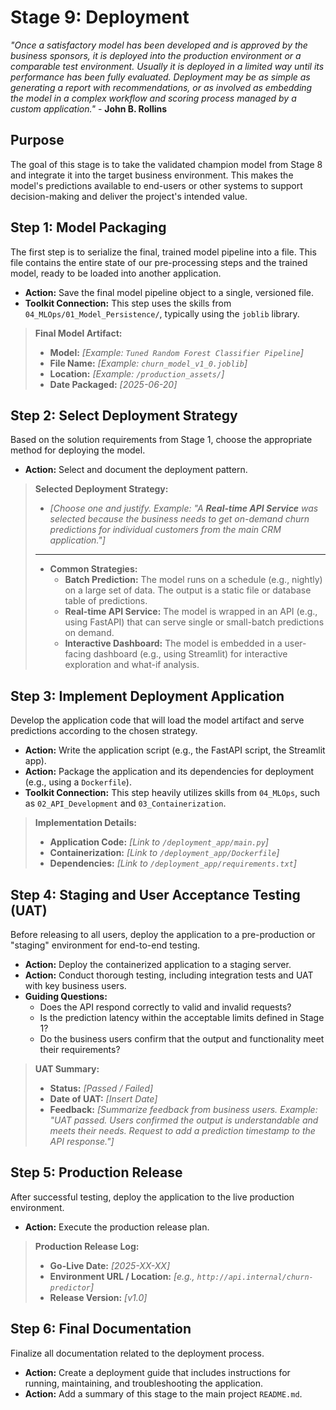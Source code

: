 # Stage 9: Deployment
_"Once a satisfactory model has been developed and is approved by the business sponsors, it is deployed into the production environment or a comparable test environment. Usually it is deployed in a limited way until its performance has been fully evaluated. Deployment may be as simple as generating a report with recommendations, or as involved as embedding the model in a complex workflow and scoring process managed by a custom application."_ - **John B. Rollins**


## Purpose
The goal of this stage is to take the validated champion model from Stage 8 and integrate it into the target business environment. This makes the model's predictions available to end-users or other systems to support decision-making and deliver the project's intended value.


## Step 1: Model Packaging
The first step is to serialize the final, trained model pipeline into a file. This file contains the entire state of our pre-processing steps and the trained model, ready to be loaded into another application.

* **Action:** Save the final model pipeline object to a single, versioned file.
* **Toolkit Connection:** This step uses the skills from `04_MLOps/01_Model_Persistence/`, typically using the `joblib` library.

> **Final Model Artifact:**
>
> * **Model:** *[Example: `Tuned Random Forest Classifier Pipeline`]*
> * **File Name:** *[Example: `churn_model_v1_0.joblib`]*
> * **Location:** *[Example: `/production_assets/`]*
> * **Date Packaged:** *[2025-06-20]*


## Step 2: Select Deployment Strategy
Based on the solution requirements from Stage 1, choose the appropriate method for deploying the model.

* **Action:** Select and document the deployment pattern.

> **Selected Deployment Strategy:**
>
> * *[Choose one and justify. Example: "A **Real-time API Service** was selected because the business needs to get on-demand churn predictions for individual customers from the main CRM application."]*
>
> ---
>
> * **Common Strategies:**
>     * **Batch Prediction:** The model runs on a schedule (e.g., nightly) on a large set of data. The output is a static file or database table of predictions.
>     * **Real-time API Service:** The model is wrapped in an API (e.g., using FastAPI) that can serve single or small-batch predictions on demand.
>     * **Interactive Dashboard:** The model is embedded in a user-facing dashboard (e.g., using Streamlit) for interactive exploration and what-if analysis.


## Step 3: Implement Deployment Application
Develop the application code that will load the model artifact and serve predictions according to the chosen strategy.

* **Action:** Write the application script (e.g., the FastAPI script, the Streamlit app).
* **Action:** Package the application and its dependencies for deployment (e.g., using a `Dockerfile`).
* **Toolkit Connection:** This step heavily utilizes skills from `04_MLOps`, such as `02_API_Development` and `03_Containerization`.

> **Implementation Details:**
>
> * **Application Code:** *[Link to `/deployment_app/main.py`]*
> * **Containerization:** *[Link to `/deployment_app/Dockerfile`]*
> * **Dependencies:** *[Link to `/deployment_app/requirements.txt`]*


## Step 4: Staging and User Acceptance Testing (UAT)
Before releasing to all users, deploy the application to a pre-production or "staging" environment for end-to-end testing.

* **Action:** Deploy the containerized application to a staging server.
* **Action:** Conduct thorough testing, including integration tests and UAT with key business users.
* **Guiding Questions:**
    * Does the API respond correctly to valid and invalid requests?
    * Is the prediction latency within the acceptable limits defined in Stage 1?
    * Do the business users confirm that the output and functionality meet their requirements?

> **UAT Summary:**
>
> * **Status:** *[Passed / Failed]*
> * **Date of UAT:** *[Insert Date]*
> * **Feedback:** *[Summarize feedback from business users. Example: "UAT passed. Users confirmed the output is understandable and meets their needs. Request to add a prediction timestamp to the API response."]*


## Step 5: Production Release
After successful testing, deploy the application to the live production environment.

* **Action:** Execute the production release plan.

> **Production Release Log:**
>
> * **Go-Live Date:** *[2025-XX-XX]*
> * **Environment URL / Location:** *[e.g., `http://api.internal/churn-predictor`]*
> * **Release Version:** *[v1.0]*


## Step 6: Final Documentation
Finalize all documentation related to the deployment process.

* **Action:** Create a deployment guide that includes instructions for running, maintaining, and troubleshooting the application.
* **Action:** Add a summary of this stage to the main project `README.md`.